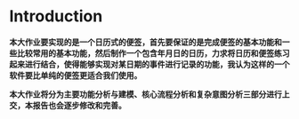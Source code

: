 # Introduction

​		**本大作业要实现的是一个日历式的便签，首先要保证的是完成便签的基本功能和一些比较常用的基本功能，然后制作一个包含年月日的日历，力求将日历和便签练习起来进行结合，使得能够实现对某日期的事件进行记录的功能，我认为这样的一个软件要比单纯的便签更适合我们使用。**

​		**本大作业将分为主要功能分析与建模、核心流程分析和复杂意图分析三部分进行上交，本报告也会逐步修改和完善。**

